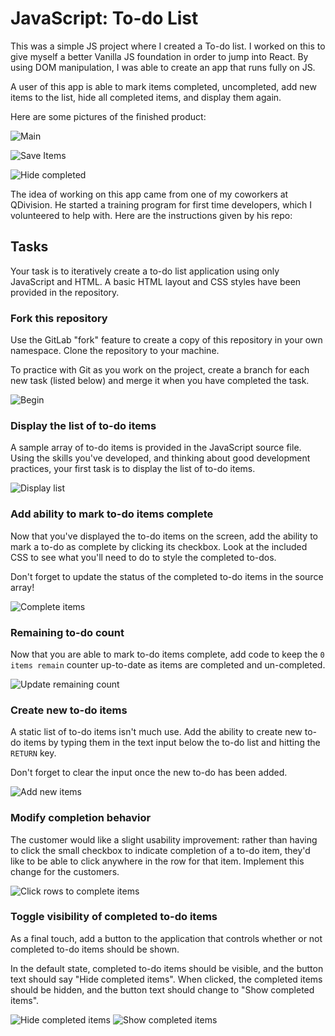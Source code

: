 # JavaScript:  To-do List

This was a simple JS project where I created a To-do list. I worked on this to give myself a better Vanilla JS foundation in order to jump into React. By using DOM manipulation, I was able to create an app that runs fully on JS.

A user of this app is able to mark items completed, uncompleted, add new items to the list, hide all completed items, and display them again.

Here are some pictures of the finished product:

![Main](Main.PNG)

![Save Items](SaveItems.PNG)

![Hide completed](HideCompleted.PNG)

The idea of working on this app came from one of my coworkers at QDivision. He started a training program for first time developers, which I volunteered to help with. Here are the instructions given by his repo:


## Tasks

Your task is to iteratively create a to-do list application using only JavaScript and HTML. A basic HTML layout and CSS styles have been provided in the repository.

### Fork this repository

Use the GitLab "fork" feature to create a copy of this repository in your own namespace. Clone the repository to your machine.

To practice with Git as you work on the project, create a branch for each new task (listed below) and merge it when you have completed the task.

![Begin](README_assets/00-begin.png)

### Display the list of to-do items

A sample array of to-do items is provided in the JavaScript source file. Using the skills you've developed, and thinking about good development practices, your first task is to display the list of to-do items.

![Display list](README_assets/01-display-list.png)

### Add ability to mark to-do items complete

Now that you've displayed the to-do items on the screen, add the ability to mark a to-do as complete by clicking its checkbox. Look at the included CSS to see what you'll need to do to style the completed to-dos.

Don't forget to update the status of the completed to-do items in the source array!

![Complete items](README_assets/02-complete-items.png)

### Remaining to-do count

Now that you are able to mark to-do items complete, add code to keep the `0 items remain` counter up-to-date as items are completed and un-completed.

![Update remaining count](README_assets/03-remaining-count.png)

### Create new to-do items

A static list of to-do items isn't much use. Add the ability to create new to-do items by typing them in the text input below the to-do list and hitting the `RETURN` key.

Don't forget to clear the input once the new to-do has been added.

![Add new items](README_assets/04-add-new.png)

### Modify completion behavior

The customer would like a slight usability improvement: rather than having to click the small checkbox to indicate completion of a to-do item, they'd like to be able to click anywhere in the row for that item. Implement this change for the customers.

![Click rows to complete items](README_assets/05-click-row.png)

### Toggle visibility of completed to-do items

As a final touch, add a button to the application that controls whether or not completed to-do items should be shown.

In the default state, completed to-do items should be visible, and the button text should say "Hide completed items". When clicked, the completed items should be hidden, and the button text should change to "Show completed items".

![Hide completed items](README_assets/06-hide-completed.png)
![Show completed items](README_assets/06-hide-completed-2.png)
